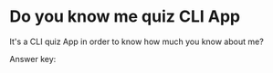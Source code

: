 # Do you know me quiz CLI App

It's a CLI quiz App in order to know how much you know about me?


Answer key:
